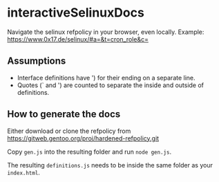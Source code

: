 # interactiveSelinuxDocs
Navigate the selinux refpolicy in your browser, even locally. Example: https://www.0x17.de/selinux/#a=&t=cron_role&c=

## Assumptions
- Interface definitions have ') for their ending on a separate line.
- Quotes (` and ') are counted to separate the inside and outside of definitions.

## How to generate the docs
Either download or clone the refpolicy from https://gitweb.gentoo.org/proj/hardened-refpolicy.git

Copy ```gen.js``` into the resulting folder and run ```node gen.js```.

The resulting ```definitions.js``` needs to be inside the same folder as your ```index.html```.
